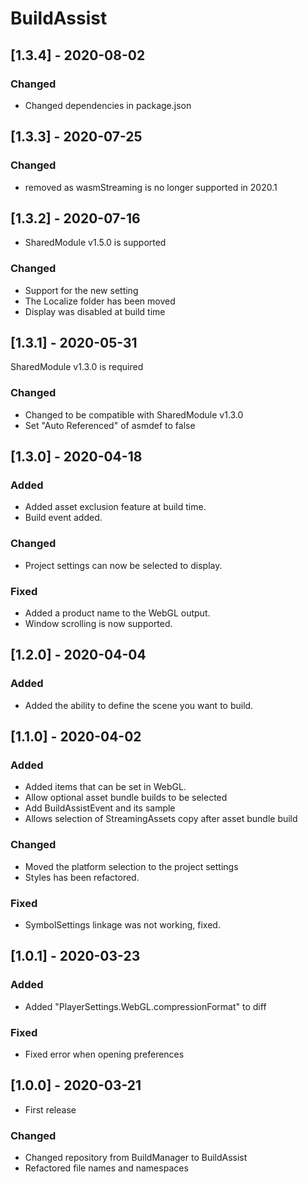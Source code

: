 # BuildAssist

## [1.3.4] - 2020-08-02

### Changed
- Changed dependencies in package.json

## [1.3.3] - 2020-07-25

### Changed
- removed as wasmStreaming is no longer supported in 2020.1

## [1.3.2] - 2020-07-16
- SharedModule v1.5.0 is supported

### Changed
- Support for the new setting
- The Localize folder has been moved
- Display was disabled at build time

## [1.3.1] - 2020-05-31
SharedModule v1.3.0 is required

### Changed
- Changed to be compatible with SharedModule v1.3.0
- Set "Auto Referenced" of asmdef to false

## [1.3.0] - 2020-04-18

### Added
- Added asset exclusion feature at build time.
- Build event added.

### Changed
- Project settings can now be selected to display.

### Fixed
- Added a product name to the WebGL output.
- Window scrolling is now supported.

## [1.2.0] - 2020-04-04

### Added
- Added the ability to define the scene you want to build.

## [1.1.0] - 2020-04-02

### Added
- Added items that can be set in WebGL.
- Allow optional asset bundle builds to be selected
- Add BuildAssistEvent and its sample
- Allows selection of StreamingAssets copy after asset bundle build

### Changed
- Moved the platform selection to the project settings
- Styles has been refactored.

### Fixed
- SymbolSettings linkage was not working, fixed.

## [1.0.1] - 2020-03-23

### Added
- Added "PlayerSettings.WebGL.compressionFormat" to diff

### Fixed
- Fixed error when opening preferences

## [1.0.0] - 2020-03-21
- First release

### Changed
- Changed repository from BuildManager to BuildAssist
- Refactored file names and namespaces
